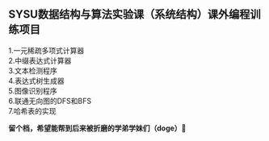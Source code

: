 ## SYSU数据结构与算法实验课（系统结构）课外编程训练项目  
1.一元稀疏多项式计算器  
2.中缀表达式计算器  
3.文本检测程序   
4.表达式树生成器   
5.图像识别程序  
6.联通无向图的DFS和BFS  
7.哈希表的实现  
  
**留个档，希望能帮到后来被折磨的学弟学妹们（doge）👋**  
